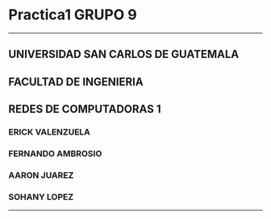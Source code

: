 # Practica1 GRUPO 9
---------------------------------------------------------------------------
## UNIVERSIDAD SAN CARLOS DE GUATEMALA
## FACULTAD DE INGENIERIA 
## REDES DE COMPUTADORAS 1

### ERICK VALENZUELA
### FERNANDO AMBROSIO
### AARON JUAREZ 
### SOHANY LOPEZ
---------------------------------------------------------------------------